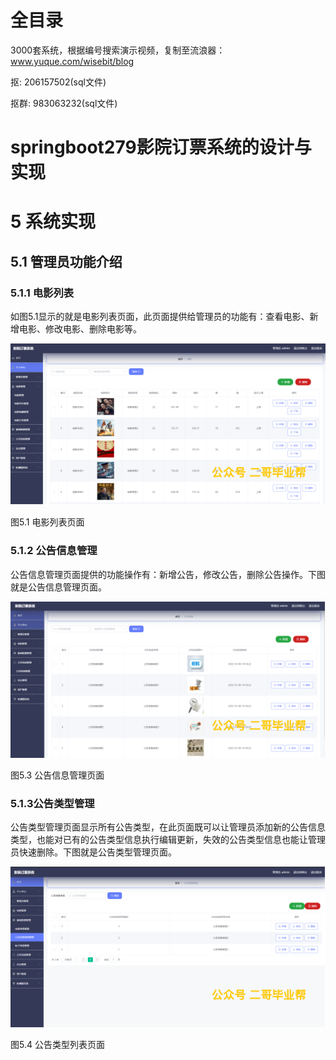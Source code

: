 # 全目录

3000套系统，根据编号搜索演示视频，复制至流浪器：www.yuque.com/wisebit/blog


<p>抠: 206157502(sql文件)</p>
<p>抠群: 983063232(sql文件)</p>


# springboot279影院订票系统的设计与实现
# 5 系统实现
## 5.1 管理员功能介绍
### 5.1.1 电影列表
如图5.1显示的就是电影列表页面，此页面提供给管理员的功能有：查看电影、新增电影、修改电影、删除电影等。

![](/md/blog.018.png)

图5.1 电影列表页面
### 5.1.2 公告信息管理
公告信息管理页面提供的功能操作有：新增公告，修改公告，删除公告操作。下图就是公告信息管理页面。

![](/md/blog.019.png)

图5.3 公告信息管理页面
### 5.1.3公告类型管理
公告类型管理页面显示所有公告类型，在此页面既可以让管理员添加新的公告信息类型，也能对已有的公告类型信息执行编辑更新，失效的公告类型信息也能让管理员快速删除。下图就是公告类型管理页面。

![](/md/blog.020.png)

图5.4 公告类型列表页面




